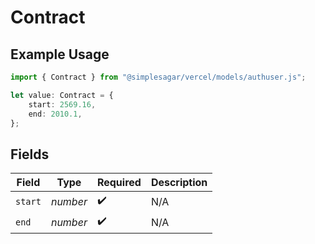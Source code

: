 # Contract

## Example Usage

```typescript
import { Contract } from "@simplesagar/vercel/models/authuser.js";

let value: Contract = {
    start: 2569.16,
    end: 2010.1,
};
```

## Fields

| Field              | Type               | Required           | Description        |
| ------------------ | ------------------ | ------------------ | ------------------ |
| `start`            | *number*           | :heavy_check_mark: | N/A                |
| `end`              | *number*           | :heavy_check_mark: | N/A                |